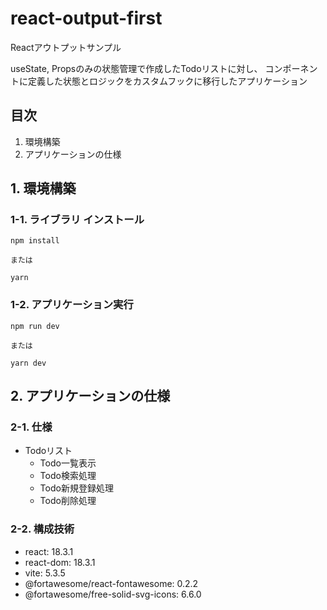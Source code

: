 # react-output-first
Reactアウトプットサンプル

useState, Propsのみの状態管理で作成したTodoリストに対し、
コンポーネントに定義した状態とロジックをカスタムフックに移行したアプリケーション


## 目次
1. 環境構築
2. アプリケーションの仕様

## 1. 環境構築

### 1-1. ライブラリ インストール

```
npm install

または

yarn
```

### 1-2. アプリケーション実行

```
npm run dev

または

yarn dev
```

## 2. アプリケーションの仕様

### 2-1. 仕様
- Todoリスト
  - Todo一覧表示
  - Todo検索処理
  - Todo新規登録処理
  - Todo削除処理

### 2-2. 構成技術
- react: 18.3.1
- react-dom: 18.3.1
- vite: 5.3.5
- @fortawesome/react-fontawesome: 0.2.2
- @fortawesome/free-solid-svg-icons: 6.6.0